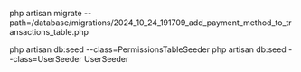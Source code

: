 php artisan migrate --path=/database/migrations/2024_10_24_191709_add_payment_method_to_transactions_table.php

php artisan db:seed --class=PermissionsTableSeeder
php artisan db:seed --class=UserSeeder
UserSeeder
